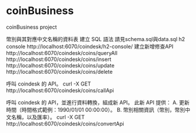 # coinBusiness
coinBusiness project

幣別與其對應中文名稱的資料表
建立 SQL 語法
請見schema.sql與data.sql
h2 console
http://localhost:6070/coindesk/h2-console/
建立新增修查API
http://localhost:6070/coindesk/coins/queryAll
http://localhost:6070/coindesk/coins/insert
http://localhost:6070/coindesk/coins/update
http://localhost:6070/coindesk/coins/delete

呼叫 coindesk 的 API。
curl -X GET http://localhost:6070/coindesk/coins/callApi

呼叫 coindesk 的 API，並進行資料轉換，組成新 API。
此新 API 提供：
A. 更新時間（時間格式範例：1990/01/01 00:00:00）。
B. 幣別相關資訊（幣別，幣別中文名稱，以及匯率）。
curl -X GET http://localhost:6070/coindesk/coins/convertApi
